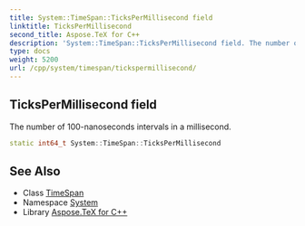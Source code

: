 ```yaml
---
title: System::TimeSpan::TicksPerMillisecond field
linktitle: TicksPerMillisecond
second_title: Aspose.TeX for C++
description: 'System::TimeSpan::TicksPerMillisecond field. The number of 100-nanoseconds intervals in a millisecond in C++.'
type: docs
weight: 5200
url: /cpp/system/timespan/tickspermillisecond/
---
```

## TicksPerMillisecond field


The number of 100-nanoseconds intervals in a millisecond.

```cpp
static int64_t System::TimeSpan::TicksPerMillisecond
```

## See Also

* Class [TimeSpan](../)
* Namespace [System](../../)
* Library [Aspose.TeX for C++](../../../)
